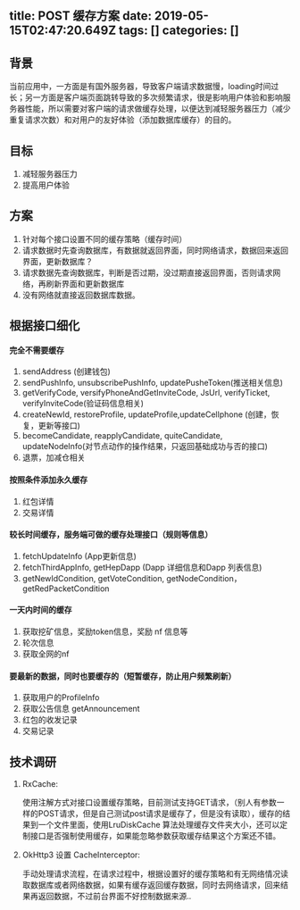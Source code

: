 title: POST 缓存方案
date: 2019-05-15T02:47:20.649Z
tags: []
categories: []
---
## 背景

当前应用中，一方面是有国外服务器，导致客户端请求数据慢，loading时间过长；另一方面是客户端页面跳转导致的多次频繁请求，很是影响用户体验和影响服务器性能，所以需要对客户端的请求做缓存处理，以便达到减轻服务器压力（减少重复请求次数）和对用户的友好体验（添加数据库缓存）的目的。

## 目标
1. 减轻服务器压力
2. 提高用户体验

## 方案
1. 针对每个接口设置不同的缓存策略（缓存时间）
2. 请求数据时先查询数据库，有数据就返回界面，同时网络请求，数据回来返回界面，更新数据库？
3. 请求数据先查询数据库，判断是否过期，没过期直接返回界面，否则请求网络，再刷新界面和更新数据库
4. 没有网络就直接返回数据库数据。

## 根据接口细化

#### 完全不需要缓存
1. sendAddress (创建钱包)
2. sendPushInfo, unsubscribePushInfo, updatePusheToken(推送相关信息)
3. getVerifyCode, versifyPhoneAndGetInviteCode, JsUrl, verifyTicket, verifyInviteCode(验证码信息相关)
4. createNewId, restoreProfile, updateProfile,updateCellphone (创建，恢复，更新等接口)
5. becomeCandidate, reapplyCandidate, quiteCandidate, updateNodeInfo(对节点动作的操作结果，只返回基础成功与否的接口)
6. 退票，加减仓相关

#### 按照条件添加永久缓存
1. 红包详情
3. 交易详情


#### 较长时间缓存，服务端可做的缓存处理接口（规则等信息）
1. fetchUpdateInfo (App更新信息)
2. fetchThirdAppInfo, getHepDapp (Dapp 详细信息和Dapp 列表信息)
3. getNewIdCondition, getVoteCondition, getNodeCondition，getRedPacketCondition

#### 一天内时间的缓存
1. 获取挖矿信息，奖励token信息，奖励 nf 信息等
2. 轮次信息
3. 获取全网的nf

#### 要最新的数据，同时也要缓存的（短暂缓存，防止用户频繁刷新）
1. 获取用户的ProfileInfo
2. 获取公告信息 getAnnouncement
3. 红包的收发记录
4. 交易记录

## 技术调研
1. RxCache:

    使用注解方式对接口设置缓存策略，目前测试支持GET请求，（别人有参数一样的POST请求，但是自己测试post请求是缓存了，但是没有读取），缓存的结果到一个文件里面，使用LruDiskCache 算法处理缓存文件夹大小，还可以定制接口是否强制使用缓存，如果能忽略参数获取缓存结果这个方案还不错。
    
2. OkHttp3 设置 CacheInterceptor:

    手动处理请求流程，在请求过程中，根据设置好的缓存策略和有无网络情况读取数据库或者网络数据，如果有缓存返回缓存数据，同时去网络请求，回来结果再返回数据，不过前台界面不好控制数据来源..
    
